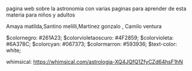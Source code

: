 pagina web sobre la astronomia con varias paginas para aprender de esta materia para niños y adultos 

Amaya matilda,Santino melilli,Martinez gonzalo , Camilo ventura


$colornegro: #261A23;
$colorvioletaoscuro: #4F2859;
$colorvioleta: #6A378C;
$colorcyan: #067373;
$colormarron: #593936;
$text-color: white; 

whimsical: 
https://whimsical.com/astrologia-XQ4JQfQ1ZfyCZd64hsF1hN